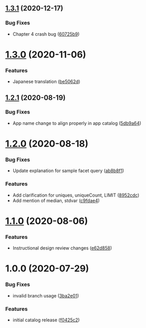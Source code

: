 ## [1.3.1](https://github.com/newrelic/nr1-learn-nrql/compare/v1.3.0...v1.3.1) (2020-12-17)


### Bug Fixes

* Chapter 4 crash bug ([60725b9](https://github.com/newrelic/nr1-learn-nrql/commit/60725b976aba48f7e88f55022db965c75ed06f67))

# [1.3.0](https://github.com/newrelic/nr1-learn-nrql/compare/v1.2.1...v1.3.0) (2020-11-06)


### Features

* Japanese translation ([be5062d](https://github.com/newrelic/nr1-learn-nrql/commit/be5062dcb10a363e1ad89e0f9bd27d8c60acded7))

## [1.2.1](https://github.com/newrelic/nr1-learn-nrql/compare/v1.2.0...v1.2.1) (2020-08-19)


### Bug Fixes

* App name change to align properly in app catalog ([5db9a64](https://github.com/newrelic/nr1-learn-nrql/commit/5db9a64a08f673540e086a18c3946b846a872835))

# [1.2.0](https://github.com/newrelic/nr1-learn-nrql/compare/v1.1.0...v1.2.0) (2020-08-18)


### Bug Fixes

* Update explanation for sample facet query ([ab8b8f1](https://github.com/newrelic/nr1-learn-nrql/commit/ab8b8f1a499ea50035d38c6f55947590ee19bcf2))


### Features

* Add clarification for uniques, uniqueCount, LIMIT ([8952cdc](https://github.com/newrelic/nr1-learn-nrql/commit/8952cdc36641408e77aa3e53b57d4ea7baac9da3))
* Add mention of median, stdvar ([c9fdae4](https://github.com/newrelic/nr1-learn-nrql/commit/c9fdae4d54d99eef2c520664c03c7c4d31487336))

# [1.1.0](https://github.com/newrelic/nr1-learn-nrql/compare/v1.0.0...v1.1.0) (2020-08-06)


### Features

* Instructional design review changes ([e62d858](https://github.com/newrelic/nr1-learn-nrql/commit/e62d85851b27f1b74c98af5826e7943216baa852))

# 1.0.0 (2020-07-29)


### Bug Fixes

* invalid branch usage ([3ba2e01](https://github.com/newrelic/nr1-learn-nrql/commit/3ba2e0176e72c16645ca370442e67d3a15801878))


### Features

* initial catalog release ([f0425c2](https://github.com/newrelic/nr1-learn-nrql/commit/f0425c2caffdfdfbcec46a61f49ae3c012d1a1f2))

